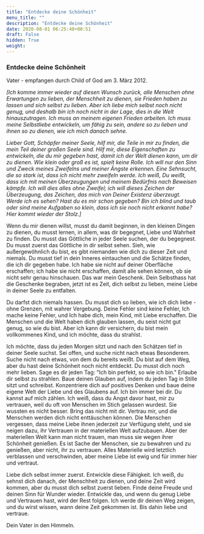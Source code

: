 ```yaml
---
title: "Entdecke deine Schönheit"
menu_title: ""
description: "Entdecke deine Schönheit"
date: 2020-08-01 06:25:48+00:51
draft: False
hidden: True
weight:
---
```

### Entdecke deine Schönheit

Vater - empfangen durch Child of God am 3. März 2012.

*[Ich komme immer wieder auf diesen Wunsch zurück, alle Menschen ohne Erwartungen zu lieben, der Menschheit zu dienen, sie Frieden haben zu lassen und sich selbst zu lieben. Aber ich liebe mich selbst noch nicht genug, und deshalb bin ich noch nicht in der Lage, dies in die Welt hinauszutragen. Ich muss an meinem eigenen Frieden arbeiten. Ich muss meine Selbstliebe entwickeln, um fähig zu sein, andere so zu lieben und ihnen so zu dienen, wie ich mich danach sehne.*

*Lieber Gott, Schöpfer meiner Seele, hilf mir, die Teile in mir zu finden, die mein Teil deiner großen Seele sind. Hilf mir, diese Eigenschaften zu entwickeln, die du mir gegeben hast, damit ich der Welt dienen kann, um dir zu dienen. Wie klein oder groß es ist, spielt keine Rolle. Ich will nur den Sinn und Zweck meines Zweifelns und meiner Ängste erkennen. Eine Sehnsucht, die so stark ist, dass ich nicht mehr zweifeln werde. Ich weiß, Du weißt, dass ich mit meinen Überzeugungen und meinem Bedürfnis nach Beweisen kämpfe. Ich will dies alles ohne Zweifel; ich will dieses Zeichen der Überzeugung, das Zeichen, das mich von Deiner Existenz überzeugt. Werde ich es sehen? Hast du es mir schon gegeben? Bin ich blind und taub oder sind meine Aufgaben so klein, dass ich sie noch nicht erkannt habe? Hier kommt wieder der Stolz.]*

Wenn du mir dienen willst, musst du damit beginnen, in den kleinen Dingen zu dienen, du musst lernen, in allem, was dir begegnet, Liebe und Wahrheit zu finden. Du musst das Göttliche in jeder Seele suchen, der du begegnest. Du musst zuerst das Göttliche in dir selbst sehen. Sieh, wie außergewöhnlich du bist, es gibt niemanden wie dich zu dieser Zeit und niemals. Du musst tief in dein Inneres eintauchen und die Schätze finden, die ich dir gegeben habe. Ich habe sie nicht auf deiner Oberfläche erschaffen; ich habe sie nicht erschaffen, damit alle sehen können, ob sie nicht sehr genau hinschauen. Das war mein Geschenk. Dein Selbsthass hat die Geschenke begraben, jetzt ist es Zeit, dich selbst zu lieben, meine Liebe in deiner Seele zu entfalten.

Du darfst dich niemals hassen. Du musst dich so lieben, wie ich dich liebe - ohne Grenzen, mit wahrer Vergebung. Deine Fehler sind keine Fehler, Ich mache keine Fehler, und Ich habe dich, mein Kind, mit Liebe erschaffen. Die Menschen und die Welt haben dich glauben lassen, du seist nicht gut genug, so wie du bist. Aber ich kann dir versichern, du bist mein vollkommenes Kind, und ich möchte, dass du strahlst.

Ich möchte, dass du jeden Morgen sitzt und nach den Schätzen tief in deiner Seele suchst. Sei offen, und suche nicht nach etwas Besonderem. Suche nicht nach etwas, von dem du bereits weißt. Du bist auf dem Weg, aber du hast deine Schönheit noch nicht entdeckt. Du musst dich noch mehr lieben. Sage es dir jeden Tag: "Ich bin perfekt, so wie ich bin." Erlaube dir selbst zu strahlen. Baue deinen Glauben auf, indem du jeden Tag in Stille sitzt und schreibst. Konzentriere dich auf positives Denken und baue deine eigene Welt der Liebe und des Glaubens auf. Ich bin immer bei dir. Du kannst auf mich zählen. Ich weiß, dass du Angst davor hast, mir zu vertrauen, weil du oft von Menschen im Stich gelassen wurdest. Sie wussten es nicht besser. Bring das nicht mit dir. Vertrau mir, und die Menschen werden dich nicht enttäuschen können. Die Menschen vergessen, dass meine Liebe ihnen jederzeit zur Verfügung steht, und sie neigen dazu, ihr Vertrauen in der materiellen Welt aufzubauen. Aber der materiellen Welt kann man nicht trauen, man muss sie wegen ihrer Schönheit genießen. Es ist Sache der Menschen, sie zu bewahren und zu genießen, aber nicht, ihr zu vertrauen. Alles Materielle wird letztlich verblassen und verschwinden, aber meine Liebe ist ewig und für immer hier und vertraut.

Liebe dich selbst immer zuerst. Entwickle diese Fähigkeit. Ich weiß, du sehnst dich danach, der Menschheit zu dienen, und deine Zeit wird kommen, aber du musst dich selbst zuerst lieben. Finde deine Freude und deinen Sinn für Wunder wieder. Entwickle das, und wenn du genug Liebe und Vertrauen hast, wird der Rest folgen. Ich werde dir deinen Weg zeigen, und du wirst wissen, wann deine Zeit gekommen ist. Bis dahin liebe und vertraue.

Dein Vater in den Himmeln.
